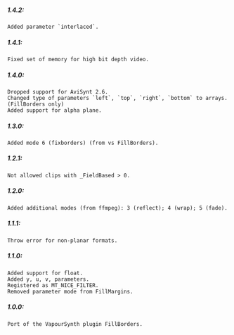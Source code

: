 ##### 1.4.2:
    Added parameter `interlaced`.

##### 1.4.1:
    Fixed set of memory for high bit depth video.

##### 1.4.0:
    Dropped support for AviSynt 2.6.
    Changed type of parameters `left`, `top`, `right`, `bottom` to arrays. (FillBorders only)
    Added support for alpha plane.

##### 1.3.0:
    Added mode 6 (fixborders) (from vs FillBorders).

##### 1.2.1:
    Not allowed clips with _FieldBased > 0.

##### 1.2.0:
    Added additional modes (from ffmpeg): 3 (reflect); 4 (wrap); 5 (fade).

##### 1.1.1:
    Throw error for non-planar formats.

##### 1.1.0:
    Added support for float.
    Added y, u, v, parameters.
    Registered as MT_NICE_FILTER.
    Removed parameter mode from FillMargins.

##### 1.0.0:
    Port of the VapourSynth plugin FillBorders.